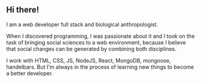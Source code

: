 ## Hi there!

I am a web developer full stack and biological anthropologist.

When I discovered programming, I was passionate about it and I took on the task of bringing social sciences to a web environment, because I believe that social changes can be generated by combining both disciplines. 

I work with HTML, CSS, JS, NodeJS, React, MongoDB, mongoose, handelbars. But I'm always in the process of learning new things to become a better developer.

<!--
**gbrenesm/gbrenesm** is a ✨ _special_ ✨ repository because its `README.md` (this file) appears on your GitHub profile.

Here are some ideas to get you started:

- 🔭 I’m currently working on ...
- 🌱 I’m currently learning ...
- 👯 I’m looking to collaborate on ...
- 🤔 I’m looking for help with ...
- 💬 Ask me about ...
- 📫 How to reach me: ...
- 😄 Pronouns: ...
- ⚡ Fun fact: ...
-->
